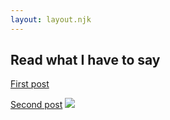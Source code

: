 ```yaml
---
layout: layout.njk
---
```


<h2>Read what I have to say</h2>

<a href="/posts/first-post/">First post</a>

<a href="/posts/second-post/">Second post</a>
<img src="/photos/image.jpg">
